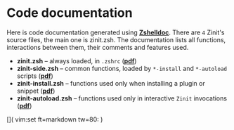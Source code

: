 # Code documentation

Here is code documentation generated using [**Zshelldoc**](https://github.com/zdharma/zshelldoc).
There are `4` Zinit's source files, the main one is zinit.zsh. The documentation
lists all functions, interactions between them, their comments and features used.

 * **zinit.zsh** – always loaded, in `.zshrc` ([**pdf**](http://zdharma.org/zinit/zinit.zsh.pdf))
 * **zinit-side.zsh** – common functions, loaded by `*-install` and `*-autoload` scripts ([**pdf**](http://zdharma.org/zinit/zinit-side.zsh.pdf))
 * **zinit-install.zsh** – functions used only when installing a plugin or snippet ([**pdf**](http://zdharma.org/zinit/zinit-install.zsh.pdf))
 * **zinit-autoload.zsh** – functions used only in interactive `Zinit` invocations ([**pdf**](http://zdharma.org/zinit/zinit-autoload.zsh.pdf))

[]( vim:set ft=markdown tw=80: )
